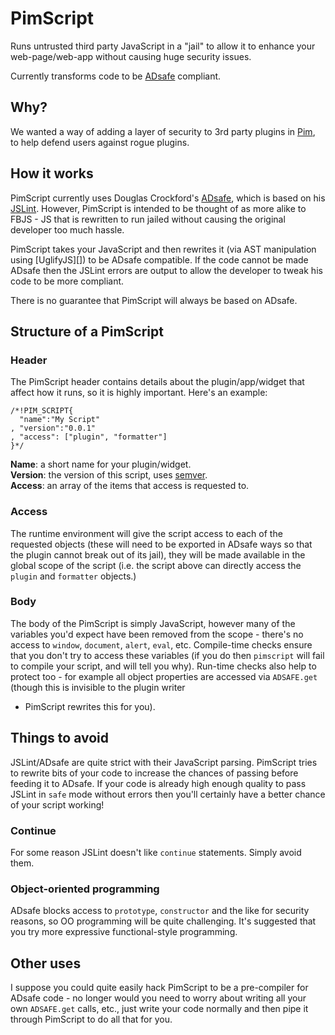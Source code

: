 PimScript
=========

Runs untrusted third party JavaScript in a "jail" to allow it to
enhance your web-page/web-app without causing huge security issues.

Currently transforms code to be [ADsafe][] compliant.

Why?
----

We wanted a way of adding a layer of security to 3rd party plugins in
[Pim][], to help defend users against rogue plugins.

How it works
------------

PimScript currently uses Douglas Crockford's [ADsafe][], which is based
on his [JSLint][]. However, PimScript is intended to be thought of as
more alike to FBJS - JS that is rewritten to run jailed without
causing the original developer too much hassle.

PimScript takes your JavaScript and then rewrites it (via AST
manipulation using [UglifyJS][]) to be ADsafe compatible. If the code
cannot be made ADsafe then the JSLint errors are output to allow the
developer to tweak his code to be more compliant.

There is no guarantee that PimScript will always be based on ADsafe.

Structure of a PimScript
------------------------

### Header

The PimScript header contains details about the plugin/app/widget that
affect how it runs, so it is highly important. Here's an example:

    /*!PIM_SCRIPT{
      "name":"My Script"
    , "version":"0.0.1"
    , "access": ["plugin", "formatter"]
    }*/

**Name**: a short name for your plugin/widget.  
**Version**: the version of this script, uses [semver][].  
**Access**: an array of the items that access is requested to.

### Access

The runtime environment will give the script access to each of the
requested objects (these will need to be exported in ADsafe ways so that
the plugin cannot break out of its jail), they will be made available in
the global scope of the script (i.e. the script above can directly
access the `plugin` and `formatter` objects.)

### Body

The body of the PimScript is simply JavaScript, however many of the
variables you'd expect have been removed from the scope - there's no
access to `window`, `document`, `alert`, `eval`, etc. Compile-time checks ensure
that you don't try to access these variables (if you do then `pimscript`
will fail to compile your script, and will tell you why). Run-time
checks also help to protect too - for example all object properties are
accessed via `ADSAFE.get` (though this is invisible to the plugin writer
- PimScript rewrites this for you).

Things to avoid
---------------

JSLint/ADsafe are quite strict with their JavaScript parsing. PimScript
tries to rewrite bits of your code to increase the chances of passing
before feeding it to ADsafe. If your code is already high enough quality
to pass JSLint in `safe` mode without errors then you'll certainly have
a better chance of your script working!

### Continue
For some reason JSLint doesn't like `continue` statements. Simply avoid
them.

### Object-oriented programming

ADsafe blocks access to `prototype`, `constructor` and the like for
security reasons, so OO programming will be quite challenging. It's
suggested that you try more expressive functional-style programming.

Other uses
----------

I suppose you could quite easily hack PimScript to be a pre-compiler for
ADsafe code - no longer would you need to worry about writing all your
own `ADSAFE.get` calls, etc., just write your code normally and then
pipe it through PimScript to do all that for you.


[Pim]: https://p.im/
[ADsafe]: http://www.adsafe.org/
[JSLint]: http://www.jslint.com/
[semver]: 
[UglifyJS]: 
